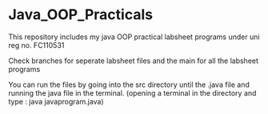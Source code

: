 # Java_OOP_Practicals

This repository includes my java OOP practical labsheet programs under uni reg no. FC110531

Check branches for seperate labsheet files and the main for all the labsheet programs

You can run the files by going into the src directory until the .java file and running the java file in the terminal. (opening a terminal in the directory and type : java javaprogram.java)

